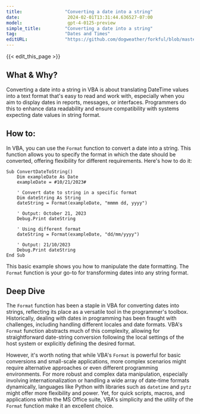 ```yaml
---
title:                "Converting a date into a string"
date:                  2024-02-01T13:31:44.636527-07:00
model:                 gpt-4-0125-preview
simple_title:         "Converting a date into a string"
tag:                  "Dates and Times"
editURL:              "https://github.com/dogweather/forkful/blob/master/content/en/vba/converting-a-date-into-a-string.md"
---
```


{{< edit_this_page >}}

## What & Why?

Converting a date into a string in VBA is about translating DateTime values into a text format that's easy to read and work with, especially when you aim to display dates in reports, messages, or interfaces. Programmers do this to enhance data readability and ensure compatibility with systems expecting date values in string format.

## How to:

In VBA, you can use the `Format` function to convert a date into a string. This function allows you to specify the format in which the date should be converted, offering flexibility for different requirements. Here's how to do it:

```basic
Sub ConvertDateToString()
    Dim exampleDate As Date
    exampleDate = #10/21/2023#

    ' Convert date to string in a specific format
    Dim dateString As String
    dateString = Format(exampleDate, "mmmm dd, yyyy")
    
    ' Output: October 21, 2023
    Debug.Print dateString
    
    ' Using different format
    dateString = Format(exampleDate, "dd/mm/yyyy")
    
    ' Output: 21/10/2023
    Debug.Print dateString
End Sub
```

This basic example shows you how to manipulate the date formatting. The `Format` function is your go-to for transforming dates into any string format.

## Deep Dive

The `Format` function has been a staple in VBA for converting dates into strings, reflecting its place as a versatile tool in the programmer's toolbox. Historically, dealing with dates in programming has been fraught with challenges, including handling different locales and date formats. VBA's `Format` function abstracts much of this complexity, allowing for straightforward date-string conversion following the local settings of the host system or explicitly defining the desired format. 

However, it's worth noting that while VBA's `Format` is powerful for basic conversions and small-scale applications, more complex scenarios might require alternative approaches or even different programming environments. For more robust and complex data manipulation, especially involving internationalization or handling a wide array of date-time formats dynamically, languages like Python with libraries such as `datetime` and `pytz` might offer more flexibility and power. Yet, for quick scripts, macros, and applications within the MS Office suite, VBA's simplicity and the utility of the `Format` function make it an excellent choice.

